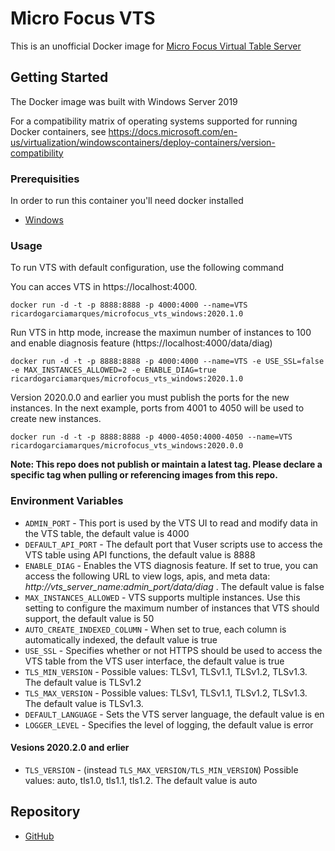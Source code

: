 # Micro Focus VTS

This is an unofficial Docker image for [Micro Focus Virtual Table Server](https://marketplace.microfocus.com/appdelivery/content/virtual-table-server)

## Getting Started

The Docker image was built with Windows Server 2019

For a compatibility matrix of operating systems supported for running Docker containers, see https://docs.microsoft.com/en-us/virtualization/windowscontainers/deploy-containers/version-compatibility

### Prerequisities

In order to run this container you'll need docker installed

* [Windows](https://docs.docker.com/windows/started)

### Usage

To run VTS with default configuration, use the following command

You can acces VTS in https://localhost:4000.

    docker run -d -t -p 8888:8888 -p 4000:4000 --name=VTS ricardogarciamarques/microfocus_vts_windows:2020.1.0

Run VTS in http mode, increase the maximun number of instances to 100 and enable diagnosis feature (https://localhost:4000/data/diag)

    docker run -d -t -p 8888:8888 -p 4000:4000 --name=VTS -e USE_SSL=false -e MAX_INSTANCES_ALLOWED=2 -e ENABLE_DIAG=true ricardogarciamarques/microfocus_vts_windows:2020.1.0

Version 2020.0.0 and earlier you must publish the ports for the new instances. In the next example, ports from 4001 to 4050 will be used to create new instances.

    docker run -d -t -p 8888:8888 -p 4000-4050:4000-4050 --name=VTS ricardogarciamarques/microfocus_vts_windows:2020.0.0

**Note: This repo does not publish or maintain a latest tag. Please declare a specific tag when pulling or referencing images from this repo.**

### Environment Variables

* `ADMIN_PORT` - This port is used by the VTS UI to read and modify data in the VTS table, the default value is 4000 
* `DEFAULT_API_PORT` - The default port that Vuser scripts use to access the VTS table using API functions, the default value is 8888 
* `ENABLE_DIAG` - Enables the VTS diagnosis feature. If set to true, you can access the following URL to view logs, apis, and meta data: *http://vts_server_name:admin_port/data/diag* . The default value is false
* `MAX_INSTANCES_ALLOWED` - VTS supports multiple instances. Use this setting to configure the maximum number of instances that VTS should support, the default value is 50
* `AUTO_CREATE_INDEXED_COLUMN` - When set to true, each column is automatically indexed, the default value is true
* `USE_SSL` - Specifies whether or not HTTPS should be used to access the VTS table from the VTS user interface, the default value is true
* `TLS_MIN_VERSION` - Possible values: TLSv1, TLSv1.1, TLSv1.2, TLSv1.3. The default value is TLSv1.2
* `TLS_MAX_VERSION` - Possible values: TLSv1, TLSv1.1, TLSv1.2, TLSv1.3. The default value is TLSv1.3.
* `DEFAULT_LANGUAGE` - Sets the VTS server language, the default value is en 
* `LOGGER_LEVEL` - Specifies the level of logging, the default value is error 

#### Vesions 2020.2.0 and erlier
* `TLS_VERSION` - (instead `TLS_MAX_VERSION/TLS_MIN_VERSION`) Possible values: auto, tls1.0, tls1.1, tls1.2. The default value is auto
## Repository

* [GitHub](https://github.com/ricardo-garcia-marques/microfocus-vts-docker-image-windows)